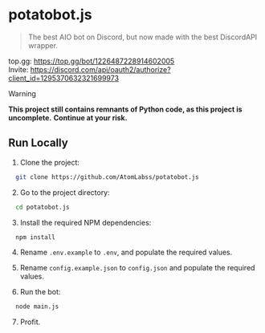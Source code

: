 # potatobot.js
> The best AIO bot on Discord, but now made with the best DiscordAPI wrapper.

top.gg: https://top.gg/bot/1226487228914602005 \
Invite: https://discord.com/api/oauth2/authorize?client_id=1295370632321699973

> [!WARNING]
> **This project still contains remnants of Python code, as this project is uncomplete.**
> **Continue at your risk.**

## Run Locally

1. Clone the project:

```bash
  git clone https://github.com/AtomLabss/potatobot.js
```

2. Go to the project directory:

```bash
  cd potatobot.js
```

3. Install the required NPM dependencies:

```bash
  npm install
```

4. Rename `.env.example` to `.env`, and populate the required values.
5. Rename `config.example.json` to `config.json` and populate the required values.

6. Run the bot:

```bash
  node main.js
```

7. Profit.